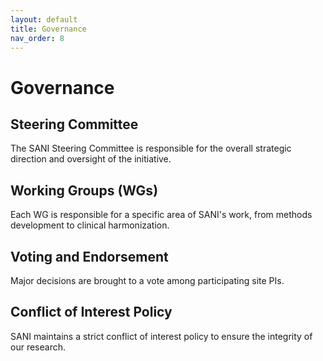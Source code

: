 ```yaml
---
layout: default
title: Governance
nav_order: 8
---
```


# Governance

<!-- TODO: Detail the complete governance structure. -->

## Steering Committee

<!-- TODO: Describe the role and composition of the Steering Committee. -->
The SANI Steering Committee is responsible for the overall strategic direction and oversight of the initiative.

## Working Groups (WGs)

<!-- TODO: Detail the roles and responsibilities of each WG. -->
Each WG is responsible for a specific area of SANI's work, from methods development to clinical harmonization.

## Voting and Endorsement

<!-- TODO: Explain the process for making official SANI decisions. -->
Major decisions are brought to a vote among participating site PIs.

## Conflict of Interest Policy

<!-- TODO: Outline the COI policy. -->
SANI maintains a strict conflict of interest policy to ensure the integrity of our research.
